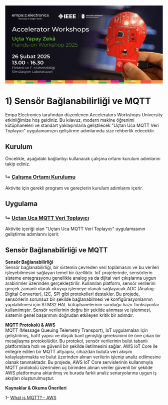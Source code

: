 <p align="center">
    <img src="./Additionals/Empa-Accelerator-Workshops-Template-Banner.jpg" alt="Accelerator Workshops" 
    style="display: block; margin: 0 auto"/>
</p>

# 1) Sensör Bağlanabilirliği ve MQTT
Empa Electronics tarafından düzenlenen Accelerators Workshops University etkinliğimize hoş geldiniz. Bu kılavuz, modern makine öğrenimi kütüphaneleri ve standart yaklaşımlarla geliştilecek "Uçtan Uca MQTT Veri Toplayıcı" uygulamamızın geliştirme adımlarında size rehberlik edecektir.

## Kurulum
Öncelikle, aşağıdaki bağlantıyı kullanarak çalışma ortamı kurulum adımlarını takip ediniz.
### ↳ [Çalışma Ortamı Kurulumu](Kurulum.md)
Aktivite için gerekli program ve gereçlerin kurulum adımlarını içerir.

## Uygulama
### ↳ [Uçtan Uca MQTT Veri Toplayıcı](Project_MQTT/MQTT_Project/README.md)
Aktivite içeriği olan "Uçtan Uca MQTT Veri Toplayıcı" uygulamasının geliştirme adımlarını içerir.

## Sensör Bağlanabilirliği ve MQTT

**Sensör Bağlanabilirliği**  
Sensör bağlanabilirliği, bir sistemin çevreden veri toplamasını ve bu verileri işleyebilmesini sağlayan temel bir özelliktir. IoT projelerinde, sensörlerin sisteme entegrasyonu genellikle analog ya da dijital veri çıkışlarına uygun arabirimler üzerinden gerçekleştirilir. Kullanılan platform, sensör verilerini gerçek zamanlı olarak okuyup işlemeye olanak sağlayacak ADC (Analog-Digital Converter), I2C, SPI gibi protokolleri destekler. Bu projede, sensörlerin sorunsuz bir şekilde bağlanabilmesi ve konfigürasyonlarının yapılabilmesi için STM32 HAL kütüphanelerinin sunduğu hazır fonksiyonlar kullanılmıştır. Sensör verilerinin doğru bir şekilde alınması ve işlenmesi, sistemin genel başarımını doğrudan etkileyen kritik bir adımdır.

**MQTT Protokolü & AWS**  
MQTT (Message Queuing Telemetry Transport), IoT uygulamaları için geliştirilmiş, hafif yapısı ve düşük bant genişliği gereksinimi ile öne çıkan bir mesajlaşma protokolüdür. Bu protokol, sensör verilerinin bulut tabanlı platformlara hızlı ve güvenli bir şekilde iletilmesini sağlar. AWS IoT Core ile entegre edilen bir MQTT altyapısı, cihazdan buluta veri akışını kolaylaştırmakta ve bulut üzerinden alınan verilerin işlenip analiz edilmesine olanak tanımaktadır. Bu projede, AWS IoT Core servislerinin kullanımıyla MQTT protokolü üzerinden uç birimden alınan veriler güvenli bir şekilde AWS platformuna aktarılmış ve burada farklı analiz senaryolarına uygun iş akışları oluşturulmuştur.

**Kaynaklar & Okuma Önerileri** 

1- [What is MQTT? - AWS](https://aws.amazon.com/what-is/mqtt/)
